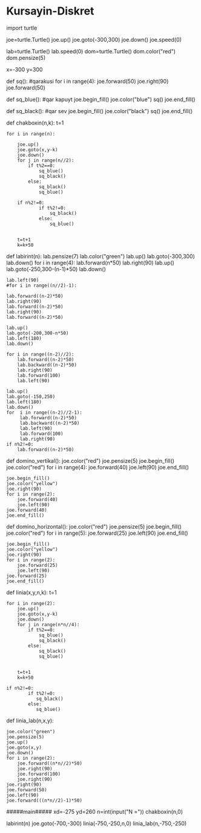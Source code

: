 # Kursayin-Diskret
import turtle

joe=turtle.Turtle()
joe.up()
joe.goto(-300,300)
joe.down()
joe.speed(0)

lab=turtle.Turtle()
lab.speed(0)
dom=turtle.Turtle()
dom.color("red")
dom.pensize(5)


x=-300
y=300

def sq(): #qarakusi
    for i in range(4):
        joe.forward(50)
        joe.right(90)
    joe.forward(50)

def sq_blue(): #qar kapuyt
    joe.begin_fill()
    joe.color("blue")
    sq()
    joe.end_fill()

def sq_black(): #qar sev
    joe.begin_fill()
    joe.color("black")
    sq()
    joe.end_fill()


def chakboxin(n,k):
    t=1
    
    for i in range(n):
        
        joe.up()
        joe.goto(x,y-k)
        joe.down()
        for j in range(n//2):
            if t%2==0:
                sq_blue()
                sq_black()
            else:
                sq_black()
                sq_blue()

        if n%2!=0:
                if t%2!=0:
                    sq_black()
                else:
                    sq_blue()
            
    
        t=t+1    
        k=k+50

def labirint(n):
    lab.pensize(7)
    lab.color("green")
    lab.up()
    lab.goto(-300,300)
    lab.down()
    for i in range(4):
        lab.forward(n*50)
        lab.right(90)
    lab.up()
    lab.goto(-250,300-(n-1)*50)
    lab.down()

    lab.left(90)
    #for i in range((n//2)-1):
          
    lab.forward((n-2)*50)
    lab.right(90)
    lab.forward((n-2)*50)
    lab.right(90)
    lab.forward((n-2)*50)

    lab.up()
    lab.goto(-200,300-n*50)
    lab.left(180)
    lab.down()
    
    for i in range((n-2)//2):
        lab.forward((n-2)*50)
        lab.backward((n-2)*50)
        lab.right(90)
        lab.forward(100)
        lab.left(90)

    lab.up()
    lab.goto(-150,250)
    lab.left(180)
    lab.down()
    for  i in range((n-2)//2-1):
         lab.forward((n-2)*50)
         lab.backward((n-2)*50)
         lab.left(90)
         lab.forward(100)
         lab.right(90)
    if n%2!=0:
        lab.forward((n-2)*50)
        

def domino_vertikal():
    joe.color("red")
    joe.pensize(5)
    joe.begin_fill()
    joe.color("red")
    for i in range(4):
        joe.forward(40)
        joe.left(90)
    joe.end_fill()

    joe.begin_fill()
    joe.color("yellow")
    joe.right(90)
    for i in range(2):
        joe.forward(40)
        joe.left(90)
    joe.forward(40)
    joe.end_fill()

def domino_horizontal():
    joe.color("red")
    joe.pensize(5)
    joe.begin_fill()
    joe.color("red")
    for i in range(5):
        joe.forward(25)
        joe.left(90)
    joe.end_fill()

    joe.begin_fill()
    joe.color("yellow")
    joe.right(90)
    for i in range(2):
        joe.forward(25)
        joe.left(90)
    joe.forward(25)
    joe.end_fill()    

def linia(x,y,n,k):
    t=1
   
    
    for i in range(2):
        joe.up()
        joe.goto(x,y-k)
        joe.down()
        for j in range(n*n//4):
            if t%2==0:
                sq_blue()
                sq_black()
            else:
                sq_black()
                sq_blue()

    
        t=t+1    
        k=k+50

    if n%2!=0:
            if t%2!=0:
               sq_black()
            else:
               sq_blue()

def linia_lab(n,x,y):

    joe.color("green")
    joe.pensize(5)
    joe.up()
    joe.goto(x,y)
    joe.down()
    for i in range(2):
        joe.forward((n*n//2)*50)
        joe.right(90)
        joe.forward(100)
        joe.right(90)
    joe.right(90)
    joe.forward(50)
    joe.left(90)
    joe.forward(((n*n//2)-1)*50)
    

#####main#####
xd=-275
yd=260
n=int(input("N ="))
chakboxin(n,0)

labirint(n)
joe.goto(-700,-300)
linia(-750,-250,n,0)
linia_lab(n,-750,-250)    
